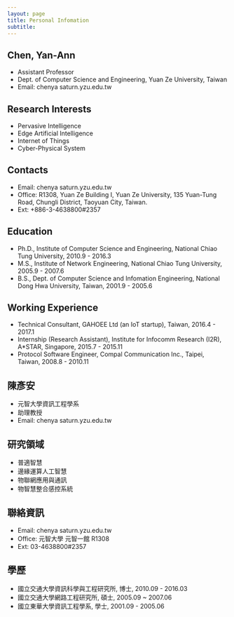 ```yaml
---
layout: page
title: Personal Infomation
subtitle:
---
```


## Chen, Yan-Ann
- Assistant Professor
- Dept. of Computer Science and Engineering, Yuan Ze University, Taiwan
- Email: chenya <i class="fa fa-at" aria-hidden="true"></i> saturn.yzu.edu.tw

## Research Interests
- Pervasive Intelligence
- Edge Artificial Intelligence
- Internet of Things
- Cyber-Physical System

## Contacts
- Email: chenya <i class="fa fa-at" aria-hidden="true"></i> saturn.yzu.edu.tw
- Office: R1308, Yuan Ze Building I, Yuan Ze University, 135 Yuan-Tung Road, Chungli District, Taoyuan City, Taiwan.
- Ext: +886-3-4638800#2357

## Education
- Ph.D., Institute of Computer Science and Engineering, National Chiao Tung University, 2010.9 - 2016.3
- M.S., Institute of Network Engineering, National Chiao Tung University, 2005.9 - 2007.6
- B.S., Dept. of Computer Science and Infomation Engineering, National Dong Hwa University, Taiwan, 2001.9 - 2005.6

## Working Experience
- Technical Consultant, GAHOEE Ltd (an IoT startup), Taiwan, 2016.4 - 2017.1
- Internship (Research Assistant), Institute for Infocomm Research (I2R), A*STAR, Singapore, 2015.7 - 2015.11
- Protocol Software Engineer, Compal Communication Inc., Taipei, Taiwan, 2008.8 - 2010.11



## 陳彥安
- 元智大學資訊工程學系
- 助理教授
- Email: chenya <i class="fa fa-at" aria-hidden="true"></i> saturn.yzu.edu.tw

## 研究領域
- 普適智慧
- 邊緣運算人工智慧
- 物聯網應用與通訊
- 物智慧整合感控系統


## 聯絡資訊
- Email: chenya <i class="fa fa-at" aria-hidden="true"></i> saturn.yzu.edu.tw
- Office: 元智大學 元智一館 R1308
- Ext: 03-4638800#2357

## 學歷
- 國立交通大學資訊科學與工程研究所, 博士, 2010.09 - 2016.03
- 國立交通大學網路工程研究所, 碩士, 2005.09 ~ 2007.06
- 國立東華大學資訊工程學系, 學士, 2001.09 - 2005.06